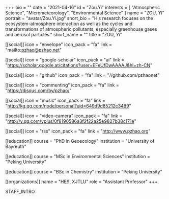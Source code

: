+++
bio = ""
date = "2021-04-16"
id = "Zou.Yi"
interests = [
    "Atmospheric Science",
    "Micrometeorology",
    "Environmental Science"
  ]
name = "ZOU, Yi"
portrait = "avatar/Zou.Yi.jpg"
short_bio = "His research focuses on the ecosystem-atmosphere interaction as well as the cycles and transformations of atmospheric pollutants, especially greenhouse gases and aerosol particles."
short_name = ""
title = "ZOU, Yi"

  [[social]]
    icon = "envelope"
    icon_pack = "fa"
    link = "mailto:pzhao@pzhao.net"

  [[social]]
    icon = "google-scholar"
    icon_pack = "ai"
    link = "https://scholar.google.at/citations?user=EFeUfDwAAAAJ&hl=zh-CN"

  [[social]]
    icon = "github"
    icon_pack = "fa"
    link = "//github.com/pzhaonet"

  [[social]]
    icon = "commenting"
    icon_pack = "fa"
    link = "https://disqus.com/by/pzhao/"

  [[social]]
    icon = "music"
    icon_pack = "fa"
    link = "http://kg.qq.com/node/personal?uid=649d9d85212c3489"

  [[social]]
    icon = "video-camera"
    icon_pack = "fa"
    link = "http://v.qq.com/vplus/0f8190586a3f2f22a25e9827b38c171e"

  [[social]]
    icon = "rss"
    icon_pack = "fa"
    link = "http://www.pzhao.org"

[[education]]
    course = "PhD in Geoecology"
    institution = "University of Bayreuth"

[[education]]
    course = "MSc in Environmental Sciences"
    institution = "Peking University"

[[education]]
    course = "BSc in Chemistry"
    institution = "Peking University"

[[organizations]]
    name = "HES, XJTLU"
    role = "Assistant Professor"
+++

STAFF_INTRO
